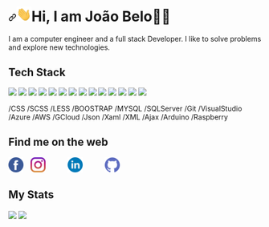 <h1><a id="user-content-hi-i-am-Joao-Belo-" class="anchor" aria-hidden="true" href="#hi-i-am-Joao-Belo-"><svg class="octicon octicon-link" viewBox="0 0 16 16" version="1.1" width="16" height="16" aria-hidden="true"><path fill-rule="evenodd" d="M7.775 3.275a.75.75 0 001.06 1.06l1.25-1.25a2 2 0 112.83 2.83l-2.5 2.5a2 2 0 01-2.83 0 .75.75 0 00-1.06 1.06 3.5 3.5 0 004.95 0l2.5-2.5a3.5 3.5 0 00-4.95-4.95l-1.25 1.25zm-4.69 9.64a2 2 0 010-2.83l2.5-2.5a2 2 0 012.83 0 .75.75 0 001.06-1.06 3.5 3.5 0 00-4.95 0l-2.5 2.5a3.5 3.5 0 004.95 4.95l1.25-1.25a.75.75 0 00-1.06-1.06l-1.25 1.25a2 2 0 01-2.83 0z"></path></svg></a><a target="_blank" rel="noopener noreferrer" href="https://raw.githubusercontent.com/ABSphreak/ABSphreak/master/gifs/Hi.gif"><img src="https://raw.githubusercontent.com/ABSphreak/ABSphreak/master/gifs/Hi.gif" width="30px" style="max-width:100%;"></a>Hi, I am João Belo<g-emoji class="g-emoji" alias="man_technologist" fallback-src="https://github.githubassets.com/images/icons/emoji/unicode/1f468-1f4bb.png">👨&zwj;💻</g-emoji></h1>

I am a computer engineer and a full stack Developer. I like to solve problems and explore new technologies. 

Tech Stack
---
<img src="https://img.shields.io/badge/React-20232A?style=for-the-badge&logo=react&logoColor=61DAFB" /> <img src="https://img.shields.io/badge/JavaScript-F7DF1E?style=for-the-badge&logo=javascript&logoColor=black"/> <img src="https://img.shields.io/badge/Node.js-43853D?style=for-the-badge&logo=node.js&logoColor=white"/> <img src="https://img.shields.io/badge/jQuery-0769AD?style=for-the-badge&logo=jquery&logoColor=white"/> <img src="https://img.shields.io/badge/Django-092E20?style=for-the-badge&logo=django&logoColor=white"/>  <img src="https://img.shields.io/badge/Python-3776AB?style=for-the-badge&logo=python&logoColor=white"/> <img src="https://img.shields.io/badge/.NET-5C2D91?style=for-the-badge&logo=.net&logoColor=white"/> <img src="https://img.shields.io/badge/C-00599C?style=for-the-badge&logo=c&logoColor=white"/> <img src="https://img.shields.io/badge/C%2B%2B-00599C?style=for-the-badge&logo=c%2B%2B&logoColor=white"/> <img src="https://img.shields.io/badge/C%23-239120?style=for-the-badge&logo=c-sharp&logoColor=white"/> <img src="https://img.shields.io/badge/PHP-777BB4?style=for-the-badge&logo=php&logoColor=white"/> <img src="https://img.shields.io/badge/HTML-239120?style=for-the-badge&logo=html5&logoColor=white"/> <img src="https://img.shields.io/badge/CSS-239120?&style=for-the-badge&logo=css3&logoColor=white"/> <img src="https://img.shields.io/badge/Bootstrap-563D7C?style=for-the-badge&logo=bootstrap&logoColor=white"/>
 





 /CSS /SCSS /LESS /BOOSTRAP /MYSQL /SQLServer /Git /VisualStudio /Azure /AWS /GCloud /Json /Xaml /XML /Ajax /Arduino /Raspberry

Find me on the web
---
<p><a href="https://www.facebook.com/JoaoPedrovBelo" rel="nofollow"><img src="https://github.com/JoaoPedroBelo/JoaoPedroBelo/blob/main/facebook.png" alt="Facebook" width="30" style="padding-right:10px; max-width:100%;"></a>
<a href="https://www.instagram.com/joao_belo06/" rel="nofollow"><img src="https://github.com/JoaoPedroBelo/JoaoPedroBelo/blob/main/instagram.png" alt="Instagram" width="30" style="max-width:100%; padding-right:40px;"></a>
<a href="https://www.linkedin.com/in/jo%C3%A3o-belo-29300a82/" rel="nofollow"><img src="https://github.com/JoaoPedroBelo/JoaoPedroBelo/blob/main/linkedin.png" alt="LinkedIn" width="30" style="max-width:100%; padding-right:40px;"></a>
<a href="https://github.com/joaopedrobelo"><img src="https://github.com/JoaoPedroBelo/JoaoPedroBelo/blob/main/github.png" alt="GitHub" width="30" style="max-width:100%; padding-right:40px;"></a>

My Stats 
---
<img align="center" src="https://github-readme-stats.joaopedrobelo.vercel.app/api?username=JoaoPedroBelo&show_icons=true&count_private=true" /> <img align="center" src="https://github-readme-stats.joaopedrobelo.vercel.app/api/top-langs/?username=JoaoPedroBelo&layout=compact&count_private=true&hide=php&langs_count=8" />


